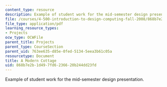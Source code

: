 ```yaml
---
content_type: resource
description: Example of student work for the mid-semester design presentation.
file: /courses/4-500-introduction-to-design-computing-fall-2008/868b7e2b1d497fd6236620b244dd23fd_assn4a_4.pdf
file_type: application/pdf
learning_resource_types:
- Projects
ocw_type: OCWFile
parent_title: Projects
parent_type: CourseSection
parent_uid: 763ee635-d85e-0fed-5134-5eea3b61c05a
resourcetype: Document
title: A Modern Cottage
uid: 868b7e2b-1d49-7fd6-2366-20b244dd23fd
---
```

Example of student work for the mid-semester design presentation.


